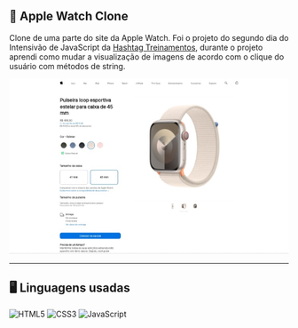 ## 📱 Apple Watch Clone
Clone de uma parte do site da Apple Watch. Foi o projeto do segundo dia do Intensivão de JavaScript da [Hashtag Treinamentos](https://youtube.com/@HashtagProgramacao?si=-M1aRzBpNVh4okNX), durante o projeto aprendi como mudar a visualização de imagens de acordo com o clique do usuário com métodos de string.

![](./imagens/screenshot-apple.jpg)

***
## 🖥 Linguagens usadas
![HTML5](https://img.shields.io/badge/HTML5-E34F26?style=for-the-badge&logo=html5&logoColor=white) 
![CSS3](https://img.shields.io/badge/CSS3-1572B6?style=for-the-badge&logo=css3&logoColor=white)
![JavaScript](https://img.shields.io/badge/JavaScript-F7DF1E?style=for-the-badge&logo=javascript&logoColor=black)